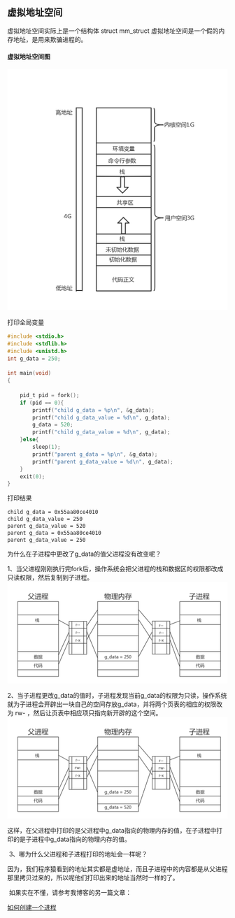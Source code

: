 ## 虚拟地址空间

虚拟地址空间实际上是一个结构体  struct mm_struct
虚拟地址空间是一个假的内存地址，是用来欺骗进程的。

#### 虚拟地址空间图

![](./Linux虚拟地址空间.png)

打印全局变量

```c
#include <stdio.h>
#include <stdlib.h>
#include <unistd.h> 
int g_data = 250;

int main(void)
{	
	
	pid_t pid = fork();   
    if (pid == 0){
        printf("child g_data = %p\n", &g_data);
        printf("child g_data_value = %d\n", g_data);
        g_data = 520;
        printf("child g_data_value = %d\n", g_data);
    }else{
        sleep(1);
        printf("parent g_data = %p\n", &g_data);
        printf("parent g_data_value = %d\n", g_data);
    }
    exit(0);
}
```

打印结果

```
child g_data = 0x55aa80ce4010
child g_data_value = 250
parent g_data_value = 520
parent g_data = 0x55aa80ce4010
parent g_data_value = 250

```

为什么在子进程中更改了g_data的值父进程没有改变呢？

​	1、当父进程刚刚执行完fork后，操作系统会把父进程的栈和数据区的权限都改成只读权限，然后复制到子进程。	![](./fork进程的全局变量01.png)

​	2、当子进程更改g_data的值时，子进程发现当前g_data的权限为只读，操作系统就为子进程会开辟出一块自己的空间存放g_data，并将两个页表的相应的权限改为 rw-  ，然后让页表中相应项只指向新开辟的这个空间。![](./fork进程的全局变量02.png)

​	这样，在父进程中打印的是父进程中g_data指向的物理内存的值，在子进程中打印的是子进程中g_data指向的物理内存的值。

​	3、哪为什么父进程和子进程打印的地址会一样呢？

​	因为，我们程序猿看到的地址其实都是虚地址，而且子进程中的内容都是从父进程那里拷贝过来的，所以呢他们打印出来的地址当然时一样的了。

​	如果实在不懂，请参考我博客的另一篇文章：

​	<a href=https://www.cnblogs.com/YeLing0119/p/9754090.html>如何创建一个进程<a>

